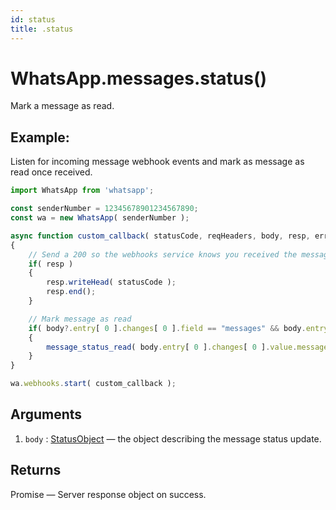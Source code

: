 ```yaml
---
id: status
title: .status
---
```


# WhatsApp.messages.status()
Mark a message as read.

## Example:
Listen for incoming message webhook events and mark as message as read once received.

```js
import WhatsApp from 'whatsapp';

const senderNumber = 12345678901234567890;
const wa = new WhatsApp( senderNumber );

async function custom_callback( statusCode, reqHeaders, body, resp, err )
{
    // Send a 200 so the webhooks service knows you received the message
    if( resp )
    {
        resp.writeHead( statusCode );
        resp.end();
    }

    // Mark message as read
    if( body?.entry[ 0 ].changes[ 0 ].field == "messages" && body.entry[ 0 ].changes[ 0 ].value.messages )
    {
        message_status_read( body.entry[ 0 ].changes[ 0 ].value.messages[ 0 ].id );
    }
}

wa.webhooks.start( custom_callback );
```

## Arguments
1. `body` : [StatusObject](../types/StatusObject) — the object describing the message status update.

## Returns
Promise — Server response object on success.

